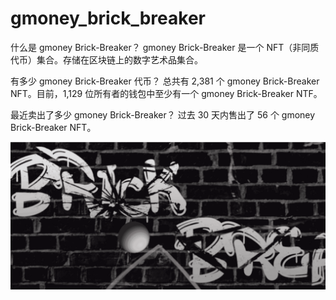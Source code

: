 # gmoney_brick_breaker

什么是 gmoney Brick-Breaker？
gmoney Brick-Breaker 是一个 NFT（非同质代币）集合。存储在区块链上的数字艺术品集合。

有多少 gmoney Brick-Breaker 代币？
总共有 2,381 个 gmoney Brick-Breaker NFT。目前，1,129 位所有者的钱包中至少有一个 gmoney Brick-Breaker NTF。

最近卖出了多少 gmoney Brick-Breaker？
过去 30 天内售出了 56 个 gmoney Brick-Breaker NFT。

![NFT](13547569_new.png)

